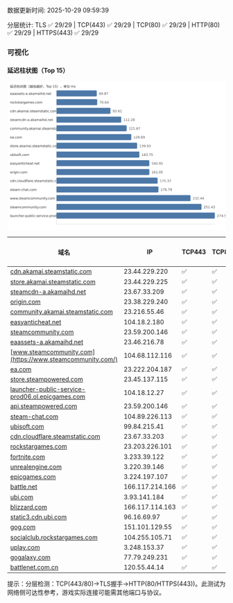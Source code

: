 数据更新时间: 2025-10-29 09:59:39

分层统计: TLS ✅ 29/29 | TCP(443) ✅ 29/29 | TCP(80) ✅ 29/29 | HTTP(80) ✅ 29/29 | HTTPS(443) ✅ 29/29

### 可视化

#### 延迟柱状图（Top 15）

![Latency Chart](latency_chart.svg)

| 域名 | IP | TCP443 | TCP80 | TLS 握手 | HTTP(80) | 状态码 | HTTPS(443) | 状态码(HTTPS) | 延迟(ms) |
|---|---|---|---|---|---|---|---|---|---|
| [cdn.akamai.steamstatic.com](https://cdn.akamai.steamstatic.com/) | 23.44.229.220 | ✅ | ✅ | ✅ | ✅ | 200 | ✅ | 200 | 93.61 |
| [store.akamai.steamstatic.com](https://store.akamai.steamstatic.com/) | 23.44.229.225 | ✅ | ✅ | ✅ | ✅ | 403 | ✅ | 403 | 139.93 |
| [steamcdn-a.akamaihd.net](https://steamcdn-a.akamaihd.net/) | 23.67.33.209 | ✅ | ✅ | ✅ | ✅ | 200 | ✅ | 200 | 112.28 |
| [origin.com](https://origin.com/) | 23.38.229.240 | ✅ | ✅ | ✅ | ✅ | 301 | ✅ | 301 | 161.05 |
| [community.akamai.steamstatic.com](https://community.akamai.steamstatic.com/) | 23.216.55.46 | ✅ | ✅ | ✅ | ✅ | 403 | ✅ | 403 | 121.67 |
| [easyanticheat.net](https://easyanticheat.net/) | 104.18.2.180 | ✅ | ✅ | ✅ | ✅ | 301 | ✅ | 301 | 160.95 |
| [steamcommunity.com](https://steamcommunity.com/) | 23.59.200.146 | ✅ | ✅ | ✅ | ✅ | 302 | ✅ | 200 | 251.43 |
| [eaassets-a.akamaihd.net](https://eaassets-a.akamaihd.net/) | 23.46.216.78 | ✅ | ✅ | ✅ | ✅ | 404 | ✅ | 404 | 69.87 |
| [www.steamcommunity.com](https://www.steamcommunity.com/) | 104.68.112.116 | ✅ | ✅ | ✅ | ✅ | 302 | ✅ | 302 | 232.44 |
| [ea.com](https://ea.com/) | 23.222.204.187 | ✅ | ✅ | ✅ | ✅ | 301 | ✅ | 301 | 129.69 |
| [store.steampowered.com](https://store.steampowered.com/) | 23.45.137.115 | ✅ | ✅ | ✅ | ✅ | 302 | ✅ | 200 | 293.57 |
| [launcher-public-service-prod06.ol.epicgames.com](https://launcher-public-service-prod06.ol.epicgames.com/) | 104.18.12.27 | ✅ | ✅ | ✅ | ✅ | 404 | ✅ | 404 | 274.55 |
| [api.steampowered.com](https://api.steampowered.com/) | 23.59.200.146 | ✅ | ✅ | ✅ | ✅ | 404 | ✅ | 404 | 279.21 |
| [steam-chat.com](https://steam-chat.com/) | 104.89.226.113 | ✅ | ✅ | ✅ | ✅ | 302 | ✅ | 404 | 176.79 |
| [ubisoft.com](https://ubisoft.com/) | 99.84.215.41 | ✅ | ✅ | ✅ | ✅ | 301 | ✅ | 301 | 143.75 |
| [cdn.cloudflare.steamstatic.com](https://cdn.cloudflare.steamstatic.com/) | 23.67.33.203 | ✅ | ✅ | ✅ | ✅ | 200 | ✅ | 301 | 175.37 |
| [rockstargames.com](https://rockstargames.com/) | 23.203.226.101 | ✅ | ✅ | ✅ | ✅ | 301 | ✅ | 301 | 70.64 |
| [fortnite.com](https://fortnite.com/) | 3.233.39.122 | ✅ | ✅ | ✅ | ✅ | 301 | ✅ | 301 | 379.68 |
| [unrealengine.com](https://unrealengine.com/) | 3.220.39.146 | ✅ | ✅ | ✅ | ✅ | 301 | ✅ | 301 | 403.32 |
| [epicgames.com](https://epicgames.com/) | 3.224.197.107 | ✅ | ✅ | ✅ | ✅ | 301 | ✅ | 302 | 381.68 |
| [battle.net](https://battle.net/) | 166.117.214.166 | ✅ | ✅ | ✅ | ✅ | 301 | ✅ | 301 | 279.78 |
| [ubi.com](https://ubi.com/) | 3.93.141.184 | ✅ | ✅ | ✅ | ✅ | 301 | ✅ | 301 | 312.51 |
| [blizzard.com](https://blizzard.com/) | 166.117.114.163 | ✅ | ✅ | ✅ | ✅ | 302 | ✅ | 302 | 315.48 |
| [static3.cdn.ubi.com](https://static3.cdn.ubi.com/) | 96.16.69.97 | ✅ | ✅ | ✅ | ✅ | 401 | ✅ | 401 | 360.47 |
| [gog.com](https://gog.com/) | 151.101.129.55 | ✅ | ✅ | ✅ | ✅ | 301 | ✅ | 301 | 775.91 |
| [socialclub.rockstargames.com](https://socialclub.rockstargames.com/) | 104.255.105.71 | ✅ | ✅ | ✅ | ✅ | 301 | ✅ | 307 | 387.54 |
| [uplay.com](https://uplay.com/) | 3.248.153.37 | ✅ | ✅ | ✅ | ✅ | 301 | ✅ | 301 | 578.54 |
| [gogalaxy.com](https://gogalaxy.com/) | 77.79.249.231 | ✅ | ✅ | ✅ | ✅ | 301 | ✅ | 301 | 692.84 |
| [battlenet.com.cn](https://battlenet.com.cn/) | 120.55.44.14 | ✅ | ✅ | ✅ | ✅ | 308 | ✅ | 302 | 821.79 |

提示：分层检测：TCP(443/80)→TLS握手→HTTP(80/HTTPS(443))。此测试为网络侧可达性参考，游戏实际连接可能需其他端口与协议。